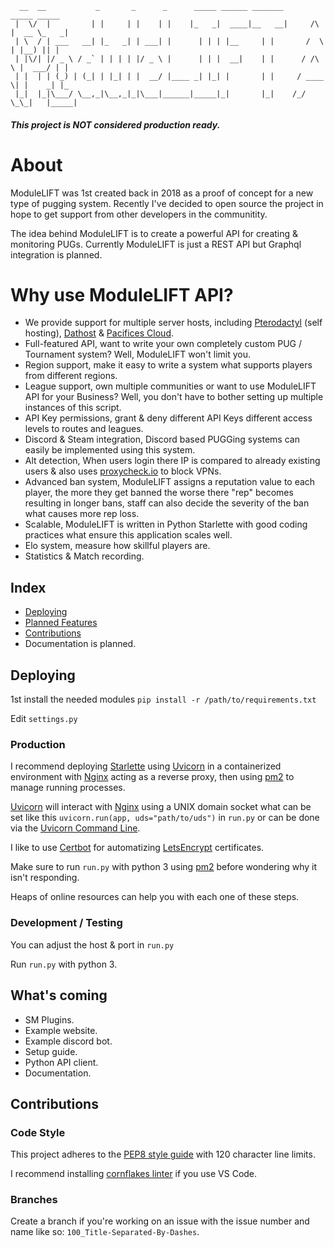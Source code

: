 ```
  __  __           _       _      _      _____ ______ _______            _____ _____ 
 |  \/  |         | |     | |    | |    |_   _|  ____|__   __|     /\   |  __ \_   _|
 | \  / | ___   __| |_   _| | ___| |      | | | |__     | |       /  \  | |__) || |  
 | |\/| |/ _ \ / _` | | | | |/ _ \ |      | | |  __|    | |      / /\ \ |  ___/ | |  
 | |  | | (_) | (_| | |_| | |  __/ |____ _| |_| |       | |     / ____ \| |    _| |_ 
 |_|  |_|\___/ \__,_|\__,_|_|\___|______|_____|_|       |_|    /_/    \_\_|   |_____|
```
##### This project is NOT considered production ready.

# About
ModuleLIFT was 1st created back in 2018 as a proof of concept for a new type of pugging system. Recently I've decided to open source the project in hope to get support from other developers in the communitity.

The idea behind ModuleLIFT is to create a powerful API for creating & monitoring PUGs. Currently ModuleLIFT is just a REST API but Graphql integration is planned.

# Why use ModuleLIFT API?
- We provide support for multiple server hosts, including [Pterodactyl](https://pterodactyl.io/) (self hosting), [Dathost](https://dathost.net/) & [Pacifices Cloud](https://www.pacifices.cloud/).
- Full-featured API, want to write your own completely custom PUG / Tournament system? Well, ModuleLIFT won't limit you.
- Region support, make it easy to write a system what supports players from different regions.
- League support, own multiple communities or want to use ModuleLIFT API for your Business? Well, you don't have to bother setting up multiple instances of this script.
- API Key permissions, grant & deny different API Keys different access levels to routes and leagues.
- Discord & Steam integration, Discord based PUGGing systems can easily be implemented using this system. 
- Alt detection, When users login there IP is compared to already existing users & also uses [proxycheck.io](https://proxycheck.io/) to block VPNs.
- Advanced ban system, ModuleLIFT assigns a reputation value to each player, the more they get banned the worse there "rep" becomes resulting in longer bans, staff can also decide the severity of the ban what causes more rep loss.
- Scalable, ModuleLIFT is written in Python Starlette with good coding practices what ensure this application scales well.
- Elo system, measure how skillful players are.
- Statistics & Match recording.

## Index
- [Deploying](#deploying)
- [Planned Features](#planned-features)
- [Contributions](#Contributions)
- Documentation is planned.

## Deploying
1st install the needed modules ``pip install -r /path/to/requirements.txt``

Edit ``settings.py``

### Production
I recommend deploying [Starlette](https://www.starlette.io/) using [Uvicorn](http://www.uvicorn.org/) in a containerized environment with [Nginx](https://www.nginx.com/) acting as a reverse proxy, then using [pm2](https://pm2.keymetrics.io/) to manage running processes.

[Uvicorn](http://www.uvicorn.org/) will interact with [Nginx](https://www.nginx.com/) using a UNIX domain socket what can be set like this ``uvicorn.run(app, uds="path/to/uds")`` in ``run.py`` or can be done via the [Uvicorn Command Line](http://www.uvicorn.org/#command-line-options).

I like to use [Certbot](https://certbot.eff.org/) for automatizing [LetsEncrypt](https://letsencrypt.org/) certificates.

Make sure to run ``run.py`` with python 3 using [pm2](https://pm2.keymetrics.io/) before wondering why it isn't responding.

Heaps of online resources can help you with each one of these steps.

### Development / Testing
You can adjust the host & port in ``run.py``

Run ``run.py`` with python 3.

## What's coming
- SM Plugins.
- Example website.
- Example discord bot.
- Setup guide.
- Python API client.
- Documentation.

## Contributions
### Code Style
This project adheres to the [PEP8 style guide](https://www.python.org/dev/peps/pep-0008/) with 120 character line limits.

I recommend installing [cornflakes linter](https://marketplace.visualstudio.com/items?itemName=kevinglasson.cornflakes-linter) if you use VS Code.

### Branches
Create a branch if you're working on an issue with the issue number and name like so: `100_Title-Separated-By-Dashes`.